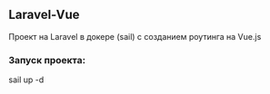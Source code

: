
## Laravel-Vue

Проект на Laravel в докере (sail) с созданием роутинга на Vue.js

### Запуск проекта:

sail up -d

